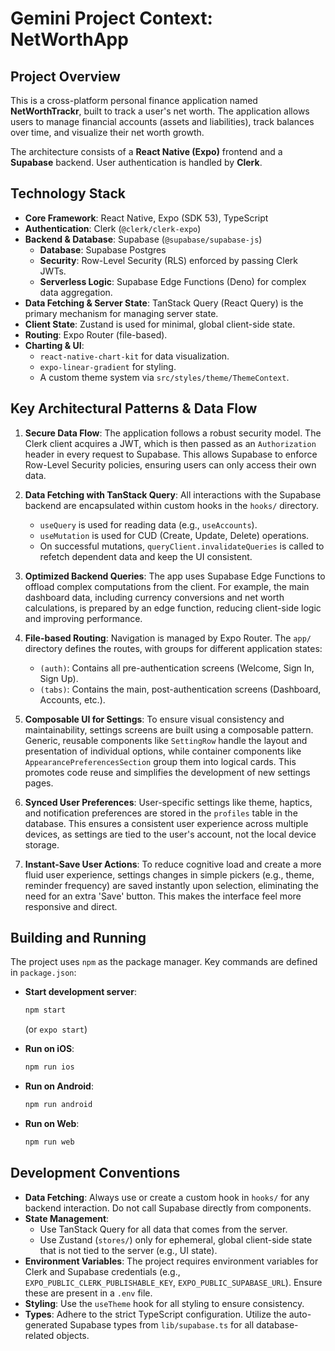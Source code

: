 # Gemini Project Context: NetWorthApp

## Project Overview

This is a cross-platform personal finance application named **NetWorthTrackr**, built to track a user's net worth. The application allows users to manage financial accounts (assets and liabilities), track balances over time, and visualize their net worth growth.

The architecture consists of a **React Native (Expo)** frontend and a **Supabase** backend. User authentication is handled by **Clerk**.

## Technology Stack

- **Core Framework**: React Native, Expo (SDK 53), TypeScript
- **Authentication**: Clerk (`@clerk/clerk-expo`)
- **Backend & Database**: Supabase (`@supabase/supabase-js`)
  - **Database**: Supabase Postgres
  - **Security**: Row-Level Security (RLS) enforced by passing Clerk JWTs.
  - **Serverless Logic**: Supabase Edge Functions (Deno) for complex data aggregation.
- **Data Fetching & Server State**: TanStack Query (React Query) is the primary mechanism for managing server state.
- **Client State**: Zustand is used for minimal, global client-side state.
- **Routing**: Expo Router (file-based).
- **Charting & UI**:
  - `react-native-chart-kit` for data visualization.
  - `expo-linear-gradient` for styling.
  - A custom theme system via `src/styles/theme/ThemeContext`.

## Key Architectural Patterns & Data Flow

1.  **Secure Data Flow**: The application follows a robust security model. The Clerk client acquires a JWT, which is then passed as an `Authorization` header in every request to Supabase. This allows Supabase to enforce Row-Level Security policies, ensuring users can only access their own data.

2.  **Data Fetching with TanStack Query**: All interactions with the Supabase backend are encapsulated within custom hooks in the `hooks/` directory.
    -   `useQuery` is used for reading data (e.g., `useAccounts`).
    -   `useMutation` is used for CUD (Create, Update, Delete) operations.
    -   On successful mutations, `queryClient.invalidateQueries` is called to refetch dependent data and keep the UI consistent.

3.  **Optimized Backend Queries**: The app uses Supabase Edge Functions to offload complex computations from the client. For example, the main dashboard data, including currency conversions and net worth calculations, is prepared by an edge function, reducing client-side logic and improving performance.

4.  **File-based Routing**: Navigation is managed by Expo Router. The `app/` directory defines the routes, with groups for different application states:
    -   `(auth)`: Contains all pre-authentication screens (Welcome, Sign In, Sign Up).
    -   `(tabs)`: Contains the main, post-authentication screens (Dashboard, Accounts, etc.).

5.  **Composable UI for Settings**: To ensure visual consistency and maintainability, settings screens are built using a composable pattern. Generic, reusable components like `SettingRow` handle the layout and presentation of individual options, while container components like `AppearancePreferencesSection` group them into logical cards. This promotes code reuse and simplifies the development of new settings pages.

6.  **Synced User Preferences**: User-specific settings like theme, haptics, and notification preferences are stored in the `profiles` table in the database. This ensures a consistent user experience across multiple devices, as settings are tied to the user's account, not the local device storage.

7.  **Instant-Save User Actions**: To reduce cognitive load and create a more fluid user experience, settings changes in simple pickers (e.g., theme, reminder frequency) are saved instantly upon selection, eliminating the need for an extra 'Save' button. This makes the interface feel more responsive and direct.

## Building and Running

The project uses `npm` as the package manager. Key commands are defined in `package.json`:

-   **Start development server**:
    ```bash
    npm start
    ```
    (or `expo start`)

-   **Run on iOS**:
    ```bash
    npm run ios
    ```

-   **Run on Android**:
    ```bash
    npm run android
    ```

-   **Run on Web**:
    ```bash
    npm run web
    ```

## Development Conventions

-   **Data Fetching**: Always use or create a custom hook in `hooks/` for any backend interaction. Do not call Supabase directly from components.
-   **State Management**:
    -   Use TanStack Query for all data that comes from the server.
    -   Use Zustand (`stores/`) only for ephemeral, global client-side state that is not tied to the server (e.g., UI state).
-   **Environment Variables**: The project requires environment variables for Clerk and Supabase credentials (e.g., `EXPO_PUBLIC_CLERK_PUBLISHABLE_KEY`, `EXPO_PUBLIC_SUPABASE_URL`). Ensure these are present in a `.env` file.
-   **Styling**: Use the `useTheme` hook for all styling to ensure consistency.
-   **Types**: Adhere to the strict TypeScript configuration. Utilize the auto-generated Supabase types from `lib/supabase.ts` for all database-related objects.

